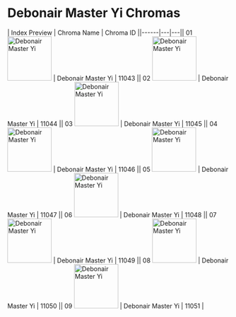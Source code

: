 # Debonair Master Yi Chromas

| Index  Preview | Chroma Name | Chroma ID ||------|---|---|| 01  <img src='https://raw.communitydragon.org/latest/plugins/rcp-be-lol-game-data/global/default/v1/champion-chroma-images/11/11043.png' alt='Debonair Master Yi' width='100'> | Debonair Master Yi | 11043 || 02  <img src='https://raw.communitydragon.org/latest/plugins/rcp-be-lol-game-data/global/default/v1/champion-chroma-images/11/11044.png' alt='Debonair Master Yi' width='100'> | Debonair Master Yi | 11044 || 03  <img src='https://raw.communitydragon.org/latest/plugins/rcp-be-lol-game-data/global/default/v1/champion-chroma-images/11/11045.png' alt='Debonair Master Yi' width='100'> | Debonair Master Yi | 11045 || 04  <img src='https://raw.communitydragon.org/latest/plugins/rcp-be-lol-game-data/global/default/v1/champion-chroma-images/11/11046.png' alt='Debonair Master Yi' width='100'> | Debonair Master Yi | 11046 || 05  <img src='https://raw.communitydragon.org/latest/plugins/rcp-be-lol-game-data/global/default/v1/champion-chroma-images/11/11047.png' alt='Debonair Master Yi' width='100'> | Debonair Master Yi | 11047 || 06  <img src='https://raw.communitydragon.org/latest/plugins/rcp-be-lol-game-data/global/default/v1/champion-chroma-images/11/11048.png' alt='Debonair Master Yi' width='100'> | Debonair Master Yi | 11048 || 07  <img src='https://raw.communitydragon.org/latest/plugins/rcp-be-lol-game-data/global/default/v1/champion-chroma-images/11/11049.png' alt='Debonair Master Yi' width='100'> | Debonair Master Yi | 11049 || 08  <img src='https://raw.communitydragon.org/latest/plugins/rcp-be-lol-game-data/global/default/v1/champion-chroma-images/11/11050.png' alt='Debonair Master Yi' width='100'> | Debonair Master Yi | 11050 || 09  <img src='https://raw.communitydragon.org/latest/plugins/rcp-be-lol-game-data/global/default/v1/champion-chroma-images/11/11051.png' alt='Debonair Master Yi' width='100'> | Debonair Master Yi | 11051 |
